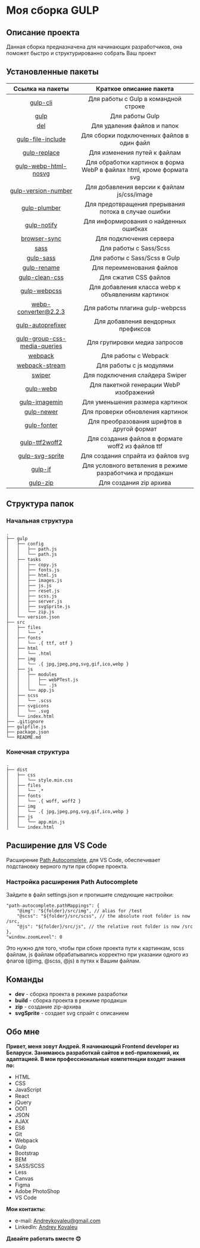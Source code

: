 # Моя сборка GULP

## Описание проекта

Данная сборка предназначена для начинающих разработчиков, она поможет быстро и структурированно собрать Ваш проект

## Установленные пакеты

Ссылка на пакеты | Краткое описание пакета
:-----------:|:---------------:
[gulp-cli](https://www.npmjs.com/package/gulp-cli) | Для работы с Gulp в командной строке
[gulp](https://www.npmjs.com/package/gulp) | Для работы Gulp
[del](https://www.npmjs.com/package/del) | Для удаления файлов и папок
[gulp-file-include](https://www.npmjs.com/package/gulp-file-include) | Для сборки подключенных файлов в один файл
[gulp-replace](https://www.npmjs.com/package/gulp-replace) | Для изменения путей к файлам
[gulp-webp-html-nosvg](https://www.npmjs.com/package/gulp-webp-html-nosvg) | Для обработки картинок в форма WebP в файлах html, кроме формата svg
[gulp-version-number](https://www.npmjs.com/package/gulp-version-number) | Для добавления версии к файлам js/css/image
[gulp-plumber](https://www.npmjs.com/package/gulp-plumber) | Для предотвращения прерывания потока в случае ошибки
[gulp-notify](https://www.npmjs.com/package/gulp-notify) | Для информирования о найденных ошибках
[browser-sync](https://www.npmjs.com/package/browser-sync) | Для подключения сервера
[sass](https://www.npmjs.com/package/sass) | Для работы с Sass/Scss
[gulp-sass](https://www.npmjs.com/package/gulp-sass) | Для работы с Sass/Scss в Gulp
[gulp-rename](https://www.npmjs.com/package/gulp-rename) | Для переименования файлов
[gulp-clean-css](https://www.npmjs.com/package/gulp-clean-css) | Для сжатия CSS файлов
[gulp-webpcss](https://www.npmjs.com/package/gulp-webpcss) | Для добавления класса webp к объявлениям картинок
[webp-converter@2.2.3](https://www.npmjs.com/package/webp-converter/v/2.2.3) | Для работы плагина gulp-webpcss
[gulp-autoprefixer](https://www.npmjs.com/package/gulp-autoprefixer) | Для добавления вендорных префиксов
[gulp-group-css-media-queries](https://www.npmjs.com/package/gulp-group-css-media-queries) | Для групировки медиа запросов
[webpack](https://www.npmjs.com/package/webpack) | Для работы с Webpack
[webpack-stream](https://www.npmjs.com/package/webpack-stream) | Для работы с js модулями
[swiper](https://www.npmjs.com/package/swiper) | Для подключения слайдера Swiper
[gulp-webp](https://www.npmjs.com/package/gulp-webp) | Для пакетной генерации WebP изображений
[gulp-imagemin](https://www.npmjs.com/package/gulp-imagemin) | Для уменьшения размера картинок
[gulp-newer](https://www.npmjs.com/package/gulp-newer) | Для проверки обновления картинок
[gulp-fonter](https://www.npmjs.com/package/gulp-fonter) | Для преобразования шрифтов в другой формат
[gulp-ttf2woff2](https://www.npmjs.com/package/gulp-ttf2woff2) | Для создания файлов в формате woff2 из файлов ttf
[gulp-svg-sprite](https://www.npmjs.com/package/gulp-svg-sprite) | Для создания спрайта из файлов svg
[gulp-if](https://www.npmjs.com/package/gulp-if) | Для условного ветвления в режиме разработчика и продакшн
[gulp-zip](https://www.npmjs.com/package/gulp-zip) | Для создания zip архива

## Структура папок

### Начальная структура
```
.
├── gulp
│   ├── config
│   │   ├── path.js
│   │   └── path.js
│   ├── tasks
│   │   ├── copy.js
│   │   ├── fonts.js
│   │   ├── html.js
│   │   ├── images.js
│   │   ├── js.js
│   │   ├── reset.js
│   │   ├── scss.js
│   │   ├── server.js
│   │   ├── svgSprite.js
│   │   └── zip.js
│   └── version.json
├── src
│   ├── files
│   │   └── .*
│   ├── fonts
│   │   └── .{ ttf, otf }
│   ├── html
│   │   └── .html
│   ├── img
│   │   └── .{ jpg,jpeg,png,svg,gif,ico,webp }
│   ├── js
│   │   ├── modules
│   │   │   ├── webPTest.js
│   │   │   └── .js
│   │   └── app.js
│   ├── scss
│   │   └── .scss
│   ├── svgicons
│   │   └── .svg
│   └── index.html
├── .gitignore
├── gulpfile.js
├── package.json
└── README.md
```

### Конечная структура
```
.
├── dist
│   ├── css
│   │   └── style.min.css
│   ├── files
│   │   └── .*
│   ├── fonts
│   │   └── .{ woff, woff2 }
│   ├── img
│   │   └── .{ jpg,jpeg,png,svg,gif,ico,webp }
│   ├── js
│   │   └── app.min.js
│   └── index.html
```

## Расширение для VS Code

Расширение [Path Autocomplete](https://marketplace.visualstudio.com/items?itemName=ionutvmi.path-autocomplete), для VS Code, обеспечивает подстановку верного пути при сборке проекта.

### Настройка расширения Path Autocomplete

Зайдите в файл settings.json и пропишите следующие настройки:
```
"path-autocomplete.pathMappings": {
	"@img": "${folder}/src/img", // alias for /test
	"@scss": "${folder}/src/scss", // the absolute root folder is now /src,
	"@js": "${folder}/src/js", // the relative root folder is now /src
},
"window.zoomLevel": 0
```
Это нужно для того, чтобы при сбоке проекта пути к картинкам, scss файлам, js файлам обрабатывались корректно при указании одного из флагов (@img, @scss, @js) в путях к Вашим файлам.

## Команды

- __dev__ - сборка проекта в режиме разработки
- __build__ - сборка проекта в режиме продакшн
- __zip__ - создание zip-архива
- __svgSprite__ - создает svg спрайт с описанием

## Обо мне

__Привет, меня зовут Андрей. Я начинающий Frontend developer из Беларуси. Занимаюсь разработкай сайтов и веб-приложений, их адаптацией. В мои профессиональные компетенции входят знания по:__

 - HTML
 - CSS
 - JavaScript
 - React
 - jQuery
 - ООП
 - JSON
 - AJAX
 - ES6
 - Git
 - Webpack
 - Gulp
 - Bootstrap
 - BEM
 - SASS/SCSS
 - Less
 - Canvas
 - Figma
 - Adobe PhotoShop
 - VS Code

 __Мои контакты:__ 
 - e-mail: Andreykovaleu@gmail.com
 - LinkedIn: [Andrey Kovaleu](https://www.linkedin.com/in/andrey-kovaleu)
 
 __Давайте работать вместе 😊__